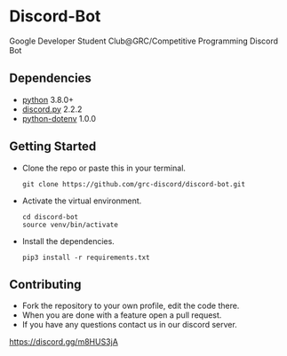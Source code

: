 # Discord-Bot
Google Developer Student Club@GRC/Competitive Programming Discord Bot

## Dependencies
* [python](https://www.python.org/) 3.8.0+
* [discord.py](https://pypi.org/project/discord.py/) 2.2.2
* [python-dotenv](https://pypi.org/project/python-dotenv/) 1.0.0

## Getting Started
* Clone the repo or paste this in your terminal.
  ```
  git clone https://github.com/grc-discord/discord-bot.git
  ```
* Activate the virtual environment.
  ```
  cd discord-bot
  source venv/bin/activate
  ```
* Install the dependencies.
  ```
  pip3 install -r requirements.txt
  ```
  
## Contributing
* Fork the repository to your own profile, edit the code there.
* When you are done with a feature open a pull request.
* If you have any questions contact us in our discord server.

https://discord.gg/m8HUS3jA